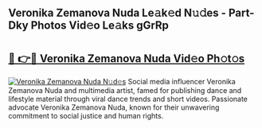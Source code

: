 ## Veronika Zemanova Nuda Le𝚊k𝚎d N𝚞𝚍es - Part-Dky Photos Vid𝚎o Le𝚊ks gGrRp

# <h2><a href="http://fbdlvg.evod.top/?m=Veronika+Zemanova+Nuda">🔗 👉🔴 Veronika Zemanova Nuda Vid𝚎o Ph𝚘t𝚘s</a></h2>

[![Veronika Zemanova Nuda N𝚞d𝚎s](https://i.imgur.com/8V9OHl7.gif)](http://fbdlvg.evod.top/?m=Veronika+Zemanova+Nuda)
Social media influencer Veronika Zemanova Nuda and multimedia artist, famed for publishing dance and lifestyle material through viral dance trends and short videos. Passionate advocate Veronika Zemanova Nuda, known for their unwavering commitment to social justice and human rights. 
